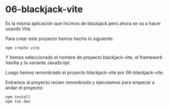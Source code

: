 # 06-blackjack-vite

Es la misma aplicación que hicimos de blackjack pero ahora se va a hacer usando Vite.

Para crear este proyecto hemos hecho lo siguiente:

```
npm create vite
```

Y hemos seleccionado el nombre de proyecto blackjack-vite, el framework Vanilla y la variante JavaScript.

Luego hemos renombrado el proyecto blackjack-vite por 06-blackjack-vite.

Entramos al proyecto recien renombrado y ejecutamos para empezar a andar el proyecto:

```
npm install
npm run dev
```
